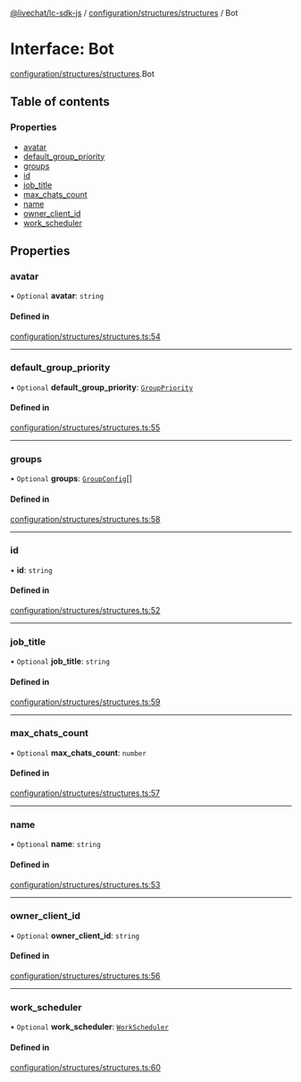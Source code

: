 [@livechat/lc-sdk-js](../README.md) / [configuration/structures/structures](../modules/configuration_structures_structures.md) / Bot

# Interface: Bot

[configuration/structures/structures](../modules/configuration_structures_structures.md).Bot

## Table of contents

### Properties

- [avatar](configuration_structures_structures.Bot.md#avatar)
- [default\_group\_priority](configuration_structures_structures.Bot.md#default_group_priority)
- [groups](configuration_structures_structures.Bot.md#groups)
- [id](configuration_structures_structures.Bot.md#id)
- [job\_title](configuration_structures_structures.Bot.md#job_title)
- [max\_chats\_count](configuration_structures_structures.Bot.md#max_chats_count)
- [name](configuration_structures_structures.Bot.md#name)
- [owner\_client\_id](configuration_structures_structures.Bot.md#owner_client_id)
- [work\_scheduler](configuration_structures_structures.Bot.md#work_scheduler)

## Properties

### avatar

• `Optional` **avatar**: `string`

#### Defined in

[configuration/structures/structures.ts:54](https://github.com/livechat/lc-sdk-js/blob/c7b3817/src/configuration/structures/structures.ts#L54)

___

### default\_group\_priority

• `Optional` **default\_group\_priority**: [`GroupPriority`](../enums/configuration_structures_structures.GroupPriority.md)

#### Defined in

[configuration/structures/structures.ts:55](https://github.com/livechat/lc-sdk-js/blob/c7b3817/src/configuration/structures/structures.ts#L55)

___

### groups

• `Optional` **groups**: [`GroupConfig`](configuration_structures_structures.GroupConfig.md)[]

#### Defined in

[configuration/structures/structures.ts:58](https://github.com/livechat/lc-sdk-js/blob/c7b3817/src/configuration/structures/structures.ts#L58)

___

### id

• **id**: `string`

#### Defined in

[configuration/structures/structures.ts:52](https://github.com/livechat/lc-sdk-js/blob/c7b3817/src/configuration/structures/structures.ts#L52)

___

### job\_title

• `Optional` **job\_title**: `string`

#### Defined in

[configuration/structures/structures.ts:59](https://github.com/livechat/lc-sdk-js/blob/c7b3817/src/configuration/structures/structures.ts#L59)

___

### max\_chats\_count

• `Optional` **max\_chats\_count**: `number`

#### Defined in

[configuration/structures/structures.ts:57](https://github.com/livechat/lc-sdk-js/blob/c7b3817/src/configuration/structures/structures.ts#L57)

___

### name

• `Optional` **name**: `string`

#### Defined in

[configuration/structures/structures.ts:53](https://github.com/livechat/lc-sdk-js/blob/c7b3817/src/configuration/structures/structures.ts#L53)

___

### owner\_client\_id

• `Optional` **owner\_client\_id**: `string`

#### Defined in

[configuration/structures/structures.ts:56](https://github.com/livechat/lc-sdk-js/blob/c7b3817/src/configuration/structures/structures.ts#L56)

___

### work\_scheduler

• `Optional` **work\_scheduler**: [`WorkScheduler`](configuration_structures_structures.WorkScheduler.md)

#### Defined in

[configuration/structures/structures.ts:60](https://github.com/livechat/lc-sdk-js/blob/c7b3817/src/configuration/structures/structures.ts#L60)
